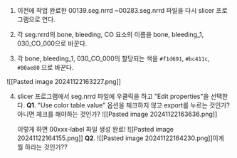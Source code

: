 1. 이전에 작업 완료한 00139.seg.nrrd ~00283.seg.nrrd 파일을 다시 slicer 프로그램으로 연다.

2. 각 seg.nrrd의 bone, bleeding, CO 요소의 이름을 bone, bleeding_1, 030_CO_000으로 바꾼다.

3. 각 bone, bleeding_1, 030_CO_000의 할당되는 색을 `#f1d691`, `#bc411c`, `#80ae80` 으로 바꾼다.

![[Pasted image 20241122163227.png]]

4. slicer 프로그램에서 seg.nrrd 파일에 우클릭을 하고 "Edit properties"을 선택한다.
	**Q1**. "Use color table value" 옵션을 체크하지 않고 export를 누르는 것인가? 아니면 체크를 해야하는 것인가?
		![[Pasted image 20241122163636.png]]
		
	이렇게 하면 00xxx-label 파일 생성 완료!
	![[Pasted image 20241122164155.png]]
**Q2**. ![[Pasted image 20241122164230.png]]이게 뭘 하라는 것인가??